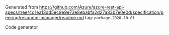 Generated from https://github.com/Azure/azure-rest-api-specs/tree/4d1ea13dd5ec9e9e73e8ebabfa2d27a83b7e0e0d/specification/peering/resource-manager/readme.md tag: `package-2020-10-01`

Code generator 


